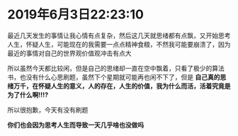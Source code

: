 # 2019年6月3日22:23:10
最近几天发生的事情让我心情有点复杂，然后这几天就思绪都有点飘，又开始思考人生，怀疑人生，可能现在的我需要一点点精神食粮，不然我可能要崩溃了，因为最近的事情对自己的世界观价值观冲击有点大

所以虽然今天都比较闲，但是自己的思绪却一直在空中飘着，只看了极少的算法书，也没有什么心思刷题，虽然下个星期就可能再也闲不下了，但是 **自己真的思绪万千，在怀疑人生的意义，人的存在，人生的价值，我为什么而活，活着究竟是为了什么啊!!!?**


所以很抱歉，今天有没有刷题

**你们也会因为思考人生而导致一天几乎啥也没做吗**